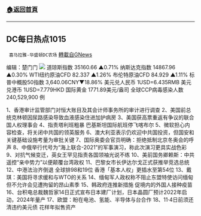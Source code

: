 ###  [:house:返回首頁](https://github.com/ourhimalayas/txt)
---


## DC每日热点1015
` 喜马拉雅-华盛顿DC农场` [轉載自GNews](https://gnews.org/zh-hans/1596594/)

编辑：楚门门
![](https://assets.gnews.org/wp-content/uploads/2021/10/7C8C83AB-AAD4-4682-B9AC-A6D7F5B59CC4-scaled.jpeg)
道琼斯指数 35160.66 ▲0.71%
纳斯达克指数 14867.96 ▲0.30%
WTI纽约原油CFD 82.337 ▲1.26%
布伦特原油CFD 84.929 ▲1.11%
标普中概股50指数 3,640.06CNY▼18.86%
美元兑人民币 1USD=6.435RMB
美元兑港币 1USD=7.779HKD
国际黄金 1771.89美元/盎司
全球CCP病毒感染人数 240,529,900 例

1、香港审计监管部门对恒大账目及其会计师事务所的审计进行调查
2、美国前总统克林顿因尿路感染导致血液感染住进加护病房
3、美国获高票重返有争议的联合国人权理事会
4、指责塔利班粗暴 巴基斯坦国际航班停飞喀布尔
5、微软担心内容检查，将关闭中共国的领英服务
6、澳大利亚表示仍欢迎中共国投资，但国安和关键基础设施考量为审批关键
7、国际奥委会官员明确：拒绝抵制北京冬奥会的呼声
8、中俄举行代号为“海上联合-2021”的军事演习，称此次演习更具实战色彩
9、对抗气候变迁，英女王罕见指责各国领袖光说不练
10、美前国务卿赖斯：中共遥控“亲中势力”以便颠覆台湾政权
11、巴黎女市长伊达尔戈正式获推举竞选总统
12、中港法治齐倒退 全球排98和19位 香港「基本人权」更插水至第54位
13、戴琪：美国将寻求缓和与WTO的关系
14、缅甸军人政权称不阻止东盟特使访问缅甸但不允许会见遭拘留的昂山素季
15、韩政府连推新措施 促境内的外国人接种疫苗
16、台积电总裁魏哲家14日正式宣布日本建厂计划，日本晶圆厂预计2022年启动，2024年量产
17、欧盟：盼在电池、氢能、半导体与台合作
18、11‧4日前须还清违约美元债 花样年拟售资产

